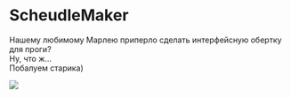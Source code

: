 # ScheudleMaker
Нашему любимому Марлею приперло сделать интерфейсную обертку для проги?\
Ну, что ж...\
Побалуем старика)

<img src=https://github.com/light-in-the-dark/ScheudleMaker/blob/master/interface.jpg>
